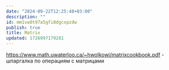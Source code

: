 ```yaml
---
date: "2024-09-22T12:25:48+03:00"
description: ""
id: mm1vw8t97a5gfi8dgcxpzdw
publish: true
title: Matrix
updated: 1726997179281
---
```


<https://www.math.uwaterloo.ca/~hwolkowi/matrixcookbook.pdf> - шпаргалка по операциям с матрицами